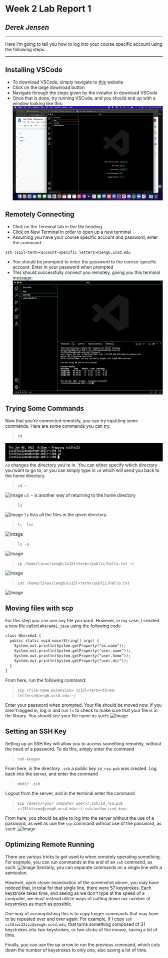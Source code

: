 # Week 2 Lab Report 1
## *Derek Jensen* 
___
Here I'm going to tell you how to log into your course specific account using the following steps.
___
## Installing VSCode

* To download VSCode, simply navigate to 
[this](https://code.visualstudio.com/)
website
* Click on the large download button
* Navigate through the steps given by the installer to download VSCode
* Once that is done, try running VSCode, and you should end up with a window looking like this:
![Image](vscode-all-set-up.png)

## Remotely Connecting

* Click on the Terminal tab in the file heading
* Click on New Terminal in order to open up a new terminal
* Assuming you have your course specific account and password, enter the command 
```
ssh cs15l<term><account-specific letters>@ieng6.ucsd.edu
```
* You should be prompted to enter the password to the course-specific account. Enter in your password when prompted
* This should successfully connect you remotely, giving you this terminal message:
![Image](connected-remotely.png)

## Trying Some Commands

Now that you're connected remotely, you can try inputting some commands. Here are some commands you can try:
>```cd```
>
![Image](cd-command.png)
```cd``` changes the directory you're in. You can either specify which directory you want to go to, or you can simply type in ```cd``` which will send you back to the home directory.
>```cd ~```
>
![Image](cd-tilde.png)
```cd ~``` is another way of returning to the home directory

>```ls```
>
![Image](ls.png)
```ls``` lists all the files in the given directory.

>```ls -lat```
>
![Image](ls-lat.png)

>```ls -a```
>
![Image](ls-a.png)

>```cp /home/linux/ieng6/cs15l<term>/public/hello.txt ~/```
>
![Image](cp.png)

>```cat /home/linux/ieng6/cs15l<term>/public/hello.txt```
>
![Image](cat.png)

## Moving files with scp

For this step you can use any file you want. However, in my case, I created a new file called ```WhereAmI.java``` using the following code
```
class WhereAmI {
  public static void main(String[] args) {
    System.out.println(System.getProperty("os.name"));
    System.out.println(System.getProperty("user.name"));
    System.out.println(System.getProperty("user.home"));
    System.out.println(System.getProperty("user.dir"));
  }
}
```
From here, run the following command:
>```scp <file-name.extension> cs15l<term><three-letters>@ieng6.ucsd.edu:~/```
>
Enter your password when prompted. Your file should be moved now. If you aren't logged in, log in and run ```ls``` to check to make sure that your file is in the library. You should see your file name as such:
![Image](whereami-in-library.png)
## Setting an SSH Key

Setting up an SSH Key will allow you to access something remotely, without the need of a password. To do this, simply enter the command 
>```ssh-keygen```
>
From here, in the directory ```.ssh``` a public key ```id_rsa.pub``` was created. Log back into the server, and enter the command
>```mkdir .ssh```
>
Logout from the server, and in the terminal enter the command
>```scp /Users/<your computer user>/.ssh/id_rsa.pub cs15l<term>@ieng6.ucsd.edu:~/.ssh/authorized_keys```
>
From here, you should be able to log into the server without the use of a password, as well as use the ```scp``` command without use of the password, as such:
![Image](connecting-without-password.png)
## Optimizing Remote Running

There are various tricks to get used to when remotely operating something. For example, you can run commands at the end of an ```ssh``` command, as such:
![Image](end-ssh-command.png)
Similarly, you can separate commands on a single line with a semicolon.

However, upon closer examination of the screenshot above, you may have noticed that, in total for that single line, there were 57 keystrokes. Each keystroke takes time, and seeing as we don't type at the speed of a computer, we must instead utilize ways of cutting down our number of keystrokes as much as possible. 

One way of accomplishing this is to copy longer commands that may have to be repeated over and over again. For example, if I copy ```ssh cs15lwi22zzz@ieng6.ucsd.edu```, that turns something composed of 31 keystrokes into two keystrokes, or two clicks of the mouse, saving a lot of time. 

Finally, you can use the up arrow to run the previous command, which cuts down the number of keystrokes to only one, also saving a lot of time.